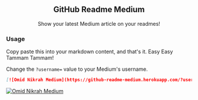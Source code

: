 <p align="center">
 <h2 align="center">GitHub Readme Medium</h2>
 <p align="center">Show your latest Medium article on your readmes!</p>
</p>

### Usage

Copy paste this into your markdown content, and that's it. Easy Easy Tammam Tammam!

Change the `?username=` value to your Medium's username.

```md
[![Omid Nikrah Medium](https://github-readme-medium.herokuapp.com/?username=omidnikrah)](https://medium.com/@omidnikrah)
```

[![Omid Nikrah Medium](https://github-readme-medium.herokuapp.com/?username=omidnikrah)](https://medium.com/@omidnikrah)
